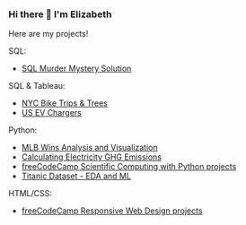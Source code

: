 ### Hi there 👋 I'm Elizabeth

Here are my projects!

SQL: 
* <a href="https://github.com/etutino/SQL-Murder-Mystery-Solution">SQL Murder Mystery Solution</a>

SQL & Tableau:
* <a href="https://github.com/etutino/NYC-Bike-Trips-Trees">NYC Bike Trips & Trees</a>
* <a href="https://github.com/etutino/us_ev_chargers">US EV Chargers</a>

Python: 
* <a href="https://github.com/etutino/MLB-Hits-Runs-Wins">MLB Wins Analysis and Visualization</a>
* <a href="https://github.com/etutino/electricity-ghg-calculator">Calculating Electricity GHG Emissions</a>
* <a href="https://github.com/etutino/freecodecamp-python-projects">freeCodeCamp Scientific Computing with Python projects</a>
* <a href="https://github.com/etutino/titanic-openhpi-bootcamp">Titanic Dataset - EDA and ML</a>

HTML/CSS:
* <a href="https://github.com/etutino/freecodecamp-web-design-projects">freeCodeCamp Responsive Web Design projects</a>

<!--
**etutino/etutino** is a ✨ _special_ ✨ repository because its `README.md` (this file) appears on your GitHub profile.

Here are some ideas to get you started:

- 🔭 I’m currently working on ...
- 🌱 I’m currently learning ...
- 👯 I’m looking to collaborate on ...
- 🤔 I’m looking for help with ...
- 💬 Ask me about ...
- 📫 How to reach me: ...
- 😄 Pronouns: ...
- ⚡ Fun fact: ...
-->
